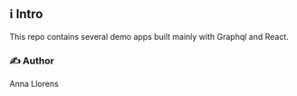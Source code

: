 ## ℹ️ Intro 

This repo contains several demo apps built mainly with Graphql and React. 


### ✍️ Author

Anna Llorens